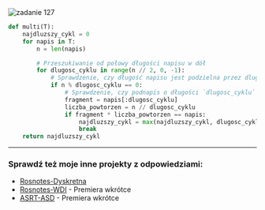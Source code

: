 <picture>
  <source srcset="../../srt/zbior_zadan/127.png" media="(prefers-color-scheme: light)">
  <source srcset="../../srt/zbior_zadan/black_127.png" media="(prefers-color-scheme: dark)">
  <img src="../../srt/zbior_zadan/black_127.png" alt="zadanie 127">
</picture>

```python
def multi(T):
    najdluzszy_cykl = 0
    for napis in T:
        n = len(napis)

        # Przeszukiwanie od połowy długości napisu w dół
        for dlugosc_cyklu in range(n // 2, 0, -1):
            # Sprawdzenie, czy długość napisu jest podzielna przez dlugosci_cyklu
            if n % dlugosc_cyklu == 0:
                # Sprawdzenie, czy podnapis o długości `dlugosc_cyklu` powtarzany `liczba_powtorzen` razy tworzy oryginalny napis
                fragment = napis[:dlugosc_cyklu]
                liczba_powtorzen = n // dlugosc_cyklu
                if fragment * liczba_powtorzen == napis:
                    najdluzszy_cykl = max(najdluzszy_cykl, dlugosc_cyklu)
                    break
    return najdluzszy_cykl
```


---
### Sprawdź też moje inne projekty z odpowiedziami:
- [Rosnotes-Dyskretna](https://github.com/kamilGie/Rosnotes-Dyskretna)
- [Rosnotes-WDI](https://github.com/kamilGie/Rosnotes-WDI) - Premiera wkrótce
- [ASRT-ASD](https://github.com/kamilGie/Rosnotes-Dyskretna) - Premiera wkrótce
